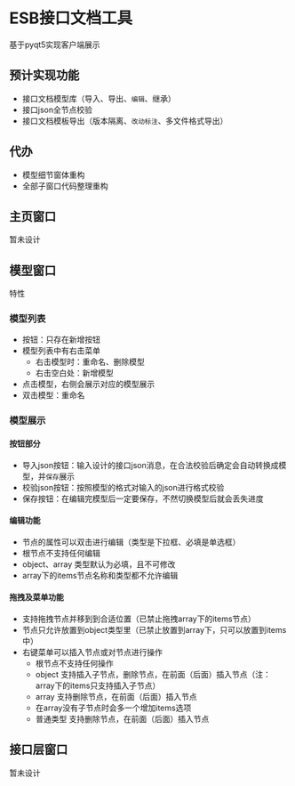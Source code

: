 # ESB接口文档工具  
基于pyqt5实现客户端展示  

## 预计实现功能  
- 接口文档模型库（导入、导出、`编辑`、继承）
- 接口json全节点校验
- 接口文档模板导出（版本隔离、`改动标注`、多文件格式导出） 


## 代办
- 模型细节窗体重构
- 全部子窗口代码整理重构

## 主页窗口
暂未设计


## 模型窗口
特性  
### 模型列表
- 按钮：只存在新增按钮
- 模型列表中有右击菜单
  - 右击模型时：重命名、删除模型
  - 右击空白处：新增模型
- 点击模型，右侧会展示对应的模型展示
- 双击模型：重命名

### 模型展示
#### 按钮部分
- 导入json按钮：输入设计的接口json消息，在合法校验后确定会自动转换成模型，并`保存`展示
- 校验json按钮：按照模型的格式对输入的json进行格式校验
- 保存按钮：在编辑完模型后一定要保存，不然切换模型后就会丢失进度
#### 编辑功能
- 节点的属性可以双击进行编辑（类型是下拉框、必填是单选框）
- 根节点不支持任何编辑
- object、array 类型默认为必填，且不可修改
- array下的items节点名称和类型都不允许编辑

#### 拖拽及菜单功能
- 支持拖拽节点并移到到合适位置（已禁止拖拽array下的items节点）
- 节点只允许放置到object类型里（已禁止放置到array下，只可以放置到items中）
- 右键菜单可以插入节点或对节点进行操作
  - 根节点不支持任何操作
  - object 支持插入子节点，删除节点，在前面（后面）插入节点（注：array下的items只支持插入子节点）
  - array 支持删除节点，在前面（后面）插入节点
  - 在array没有子节点时会多一个增加items选项
  - 普通类型 支持删除节点，在前面（后面）插入节点




## 接口层窗口
暂未设计